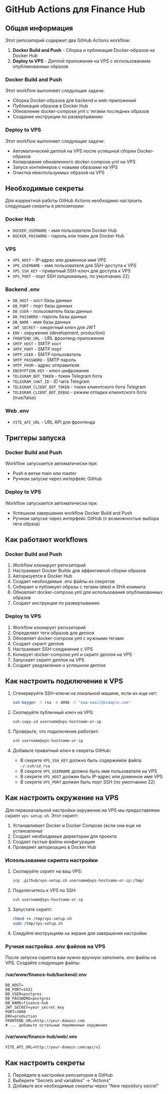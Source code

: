 # GitHub Actions для Finance Hub

## Общая информация

Этот репозиторий содержит два GitHub Actions workflow:

1. **Docker Build and Push** - Сборка и публикация Docker-образов на Docker Hub
2. **Deploy to VPS** - Деплой приложения на VPS с использованием опубликованных образов

### Docker Build and Push

Этот workflow выполняет следующие задачи:

- Сборка Docker-образов для backend и web-приложений
- Публикация образов в Docker Hub
- Обновление docker-compose.yml с тегами последних образов
- Создание инструкции по развертыванию

### Deploy to VPS

Этот workflow выполняет следующие задачи:

- Автоматический деплой на VPS после успешной сборки Docker-образов
- Копирование обновленного docker-compose.yml на VPS
- Запуск контейнеров с новыми образами на VPS
- Очистка неиспользуемых образов на VPS

## Необходимые секреты

Для корректной работы GitHub Actions необходимо настроить следующие секреты в репозитории:

### Docker Hub

- `DOCKER_USERNAME` - имя пользователя Docker Hub
- `DOCKER_PASSWORD` - пароль или токен для Docker Hub

### VPS

- `VPS_HOST` - IP-адрес или доменное имя VPS
- `VPS_USERNAME` - имя пользователя для SSH-доступа к VPS
- `VPS_SSH_KEY` - приватный SSH-ключ для доступа к VPS
- `VPS_PORT` - порт SSH (опционально, по умолчанию 22)

### Backend .env

- `DB_HOST` - хост базы данных
- `DB_PORT` - порт базы данных
- `DB_USER` - пользователь базы данных
- `DB_PASSWORD` - пароль базы данных
- `DB_NAME` - имя базы данных
- `JWT_SECRET` - секретный ключ для JWT
- `ENV` - окружение (development, production)
- `FRONTEND_URL` - URL фронтенд-приложения
- `SMTP_HOST` - SMTP хост
- `SMTP_PORT` - SMTP порт
- `SMTP_USER` - SMTP пользователь
- `SMTP_PASSWORD` - SMTP пароль
- `SMTP_FROM` - адрес отправителя
- `ENCRYPTION_KEY` - ключ шифрования
- `TELEGRAM_BOT_TOKEN` - токен Telegram бота
- `TELEGRAM_CHAT_ID` - ID чата Telegram
- `TELEGRAM_CLIENT_BOT_TOKEN` - токен клиентского бота Telegram
- `TELEGRAM_CLIENT_BOT_DEBUG` - режим отладки клиентского бота (true/false)

### Web .env

- `VITE_API_URL` - URL API для фронтенда

## Триггеры запуска

### Docker Build and Push

Workflow запускается автоматически при:

- Push в ветки main или master
- Ручном запуске через интерфейс GitHub

### Deploy to VPS

Workflow запускается автоматически при:

- Успешном завершении workflow Docker Build and Push
- Ручном запуске через интерфейс GitHub (с возможностью выбора тега образа)

## Как работают workflows

### Docker Build and Push

1. Workflow клонирует репозиторий
2. Настраивает Docker Buildx для эффективной сборки образов
3. Авторизуется в Docker Hub
4. Создает необходимые .env файлы из секретов
5. Собирает и публикует образы с тегами latest и SHA коммита
6. Обновляет docker-compose.yml для использования опубликованных образов
7. Создает инструкции по развертыванию

### Deploy to VPS

1. Workflow клонирует репозиторий
2. Определяет теги образов для деплоя
3. Обновляет docker-compose.yml с нужными тегами
4. Создает скрипт деплоя
5. Настраивает SSH-соединение с VPS
6. Копирует docker-compose.yml и скрипт деплоя на VPS
7. Запускает скрипт деплоя на VPS
8. Создает уведомление о успешном деплое

## Как настроить подключение к VPS

1. Сгенерируйте SSH-ключи на локальной машине, если их еще нет:

   ```bash
   ssh-keygen -t rsa -b 4096 -C "ваш-email@example.com"
   ```

2. Скопируйте публичный ключ на VPS:

   ```bash
   ssh-copy-id username@vps-hostname-or-ip
   ```

3. Проверьте, что подключение работает:

   ```bash
   ssh username@vps-hostname-or-ip
   ```

4. Добавьте приватный ключ в секреты GitHub:
   - В секрете `VPS_SSH_KEY` должно быть содержимое файла `~/.ssh/id_rsa`
   - В секрете `VPS_USERNAME` должно быть имя пользователя на VPS
   - В секрете `VPS_HOST` должен быть IP-адрес или доменное имя VPS
   - В секрете `VPS_PORT` должен быть порт SSH (по умолчанию 22)

## Как настроить окружение на VPS

Для первоначальной настройки окружения на VPS мы предоставляем скрипт `vps-setup.sh`. Этот скрипт:

1. Устанавливает Docker и Docker Compose (если они еще не установлены)
2. Создает необходимые директории для проекта
3. Создает пустые файлы конфигурации
4. Проверяет авторизацию в Docker Hub

### Использование скрипта настройки

1. Скопируйте скрипт на ваш VPS:

   ```bash
   scp .github/vps-setup.sh username@vps-hostname-or-ip:/tmp/
   ```

2. Подключитесь к VPS по SSH:

   ```bash
   ssh username@vps-hostname-or-ip
   ```

3. Запустите скрипт:

   ```bash
   chmod +x /tmp/vps-setup.sh
   sudo /tmp/vps-setup.sh
   ```

4. Следуйте инструкциям на экране для завершения настройки

### Ручная настройка .env файлов на VPS

После запуска скрипта вам нужно вручную заполнить .env файлы на VPS. Создайте следующие файлы:

#### /var/www/finance-hub/backend/.env

```
DB_HOST=
DB_PORT=5432
DB_USER=postgres
DB_PASSWORD=postgres
DB_NAME=finance-hub
JWT_SECRET=your_secret_key
PORT=3000
ENV=production
FRONTEND_URL=http://your-domain.com
# ... добавьте остальные переменные окружения
```

#### /var/www/finance-hub/web/.env

```
VITE_API_URL=http://your-domain.com/api/v1
```

## Как настроить секреты

1. Перейдите в настройки репозитория в GitHub
2. Выберите "Secrets and variables" -> "Actions"
3. Добавьте все необходимые секреты через "New repository secret"
